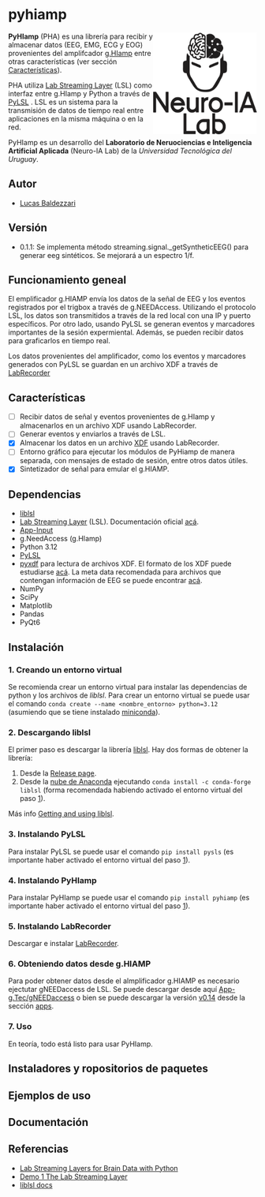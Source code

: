 # pyhiamp

<img align="right" src="neuroialogo.png" alt="Neuro-IA Lab" width="210">

**PyHIamp** (PHA) es una librería para recibir y almacenar datos (EEG, EMG, ECG y EOG) provenientes del amplifcador [g.HIamp](https://www.gtec.at/product/g-hiamp-256-channel-biosignal-amplifier/?srsltid=AfmBOopsnqXDTC9HQtDxvuPybDzjuMH8TxZDeXKLqy3aMGgrcF2gX5dc) entre otras características (ver sección [Características](#características)).

PHA utiliza [Lab Streaming Layer](https://github.com/sccn/labstreaminglayer/?tab=readme-ov-file) (LSL) como interfaz entre g.HIamp y Python a través de [PyLSL](https://github.com/labstreaminglayer/pylsl) . LSL es un sistema para la transmisión de datos de tiempo real entre aplicaciones en la misma máquina o en la red.

PyHIamp es un desarrollo del **Laboratorio de Neruociencias e Inteligencia Artificial Aplicada** (Neuro-IA Lab) de la *Universidad Tecnológica del Uruguay*.

## Autor

- [Lucas Baldezzari](https://www.linkedin.com/in/lucasbaldezzari/)

## Versión

- 0.1.1: Se implementa método streaming.signal._getSyntheticEEG() para generar eeg sintéticos. Se mejorará a un espectro 1/f.

## Funcionamiento geneal

El emplificador g.HIAMP envía los datos de la señal de EEG y los eventos registrados por el trigbox a través de g.NEEDAccess. Utilizando el protocolo LSL, los datos son transmitidos a través de la red local con una IP y puerto específicos. Por otro lado, usando PyLSL se generan eventos y marcadores importantes de la sesión expermiental. Además, se pueden recibir datos para graficarlos en tiempo real.

Los datos provenientes del amplificador, como los eventos y marcadores generados con PyLSL se guardan en un archivo XDF a través de [LabRecorder](https://github.com/labstreaminglayer/App-LabRecorder)

## Características

- [ ] Recibir datos de señal y eventos provenientes de g.HIamp y almacenarlos en un archivo XDF usando LabRecorder.
- [ ] Generar eventos y enviarlos a través de LSL.
- [X] Almacenar los datos en un archivo [XDF](https://github.com/sccn/xdf) usando LabRecorder.
- [ ] Entorno gráfico para ejecutar los módulos de PyHiamp de manera separada, con mensajes de estado de sesión, entre otros datos útiles.
- [X] Sintetizador de señal para emular el g.HIAMP.

## Dependencias

- [liblsl](https://github.com/sccn/liblsl/releases)
- [Lab Streaming Layer](https://github.com/sccn/labstreaminglayer/) (LSL). Documentación oficial [acá](https://labstreaminglayer.readthedocs.io/).
- [App-Input](https://github.com/labstreaminglayer/App-Input)
- g.NeedAccess (g.HIamp)
- Python 3.12
- [PyLSL](https://github.com/labstreaminglayer/pylsl)
- [pyxdf](https://github.com/xdf-modules/pyxdf/tree/main) para lectura de archivos XDF. El formato de los XDF puede estudiarse [acá](https://github.com/sccn/xdf/wiki/Specifications). La meta data recomendada para archivos que contengan información de EEG se puede encontrar [acá](https://github.com/sccn/xdf/wiki/EEG-Meta-Data).
- NumPy
- SciPy
- Matplotlib
- Pandas
- PyQt6

## Instalación

### 1. Creando un entorno virtual

Se recomienda crear un entorno virtual para instalar las dependencias de python y los archivos de *liblsl*. Para crear un entorno virtual se puede usar el comando ``conda create --name <nombre_entorno> python=3.12`` (asumiendo que se tiene instalado [miniconda](https://www.anaconda.com/download)).

### 2. Descargando liblsl

El primer paso es descargar la librería [liblsl](https://github.com/sccn/liblsl). Hay dos formas de obtener la librería:

1. Desde la [Release page](https://github.com/sccn/liblsl/releases).
2. Desde la [nube de Anaconda](https://anaconda.org/conda-forge/liblsl) ejecutando ``conda install -c conda-forge liblsl`` (forma recomendada habiendo activado el entorno virtual del paso [1](https://github.com/lucasbaldezzari/pyhiamp?tab=readme-ov-file#1-creando-un-entorno-virtual)).

Más info [Getting and using liblsl](https://github.com/sccn/liblsl?tab=readme-ov-file#getting-and-using-liblsl).

### 3. Instalando PyLSL

Para instalar PyLSL se puede usar el comando ``pip install pysls`` (es importante haber activado el entorno virtual del paso [1](https://github.com/lucasbaldezzari/pyhiamp?tab=readme-ov-file#1-creando-un-entorno-virtual)).

### 4. Instalando PyHIamp

Para instalar PyHIamp se puede usar el comando ``pip install pyhiamp`` (es importante haber activado el entorno virtual del paso [1](https://github.com/lucasbaldezzari/pyhiamp?tab=readme-ov-file#1-creando-un-entorno-virtual)).

### 5. Instalando LabRecorder

Descargar e instalar [LabRecorder](https://github.com/labstreaminglayer/App-LabRecorder).

### 6. Obteniendo datos desde g.HIAMP

Para poder obtener datos desde el almplificador g.HIAMP es necesario ejectutar gNEEDaccess de LSL. Se puede descargar desde aquí [App-g.Tec/gNEEDaccess](https://github.com/labstreaminglayer/App-g.Tec/releases) o bien se puede descargar la versión [v0.14](https://github.com/lucasbaldezzari/pyhiamp/apps) desde la sección [apps](https://github.com/lucasbaldezzari/pyhiamp/apps).



### 7. Uso

En teoría, todo está listo para usar PyHIamp.

## Instaladores y ropositorios de paquetes

## Ejemplos de uso

## Documentación

## Referencias

- [Lab Streaming Layers for Brain Data with Python](https://www.youtube.com/watch?v=oLulfdNI3E0&ab_channel=EsbenKran)
- [Demo 1 The Lab Streaming Layer](https://www.youtube.com/watch?v=Y1at7yrcFW0&ab_channel=TheQualcommInstitute)
- [liblsl docs](https://labstreaminglayer.readthedocs.io/projects/liblsl/index.html)